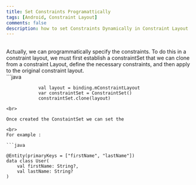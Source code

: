 ```yaml
---
title: Set Constraints Programattically
tags: [Android, Constraint Layout]
comments: false
description: how to set Constraints Dynamically in Constraint Layout 
---
```


<br>
Actually, we can programmatically specify the constraints. To do this in a constraint layout, we must first establish a constraintSet that we can clone from a constraint Layout, define the necessary constraints, and then apply to the original constraint layout.
<br>
```java

                val layout = binding.mConstraintLayout
                var constraintSet = ConstraintSet()
                constraintSet.clone(layout)
                
```
<br>

Once created the ConstaintSet we can set the 

<br>
For example :

```java

@Entity(primaryKeys = ["firstName", "lastName"])
data class User(
    val firstName: String?,
    val lastName: String?
)
```

